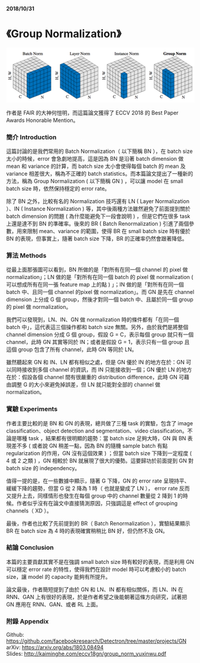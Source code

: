 **2018/10/31**

# 《Group Normalization》 
<img src="./image/31-1.png" width="800" />

作者是 FAIR 的大神何愷明，而這篇論文獲得了 ECCV 2018 的 Best Paper Awards Honorable Mention。

### 簡介 Introduction ###

這篇討論的是我們常用的 Batch Normalization（ 以下簡稱 BN ），在 batch size 太小的時候，error 會急劇地提高，這是因為 BN 是沿著 batch dimension  做 mean 和 variance 的計算，而 batch size 太小會使得每個 batch 的 mean 及 variance 相差很大，稱為不正確的 batch statistics。而本篇論文提出了一種新的方法，稱為 Group Normalization ( 以下簡稱 GN ) ，可以讓 model 在 small batch size 時，依然保持穩定的 error rate。

除了 BN 之外，比較有名的 Normalization 技巧還有 LN ( Layer Normalization ）、IN ( Instance Normalization ) 等，其中後兩種方法雖然避免了前面提到關於 batch dimension 的問題 ( 為什麼能避免下一段會說明 ) ，但是它們在很多 task 上還是達不到 BN 的準確率。後來的 BR ( Batch Renormalization ) 引進了兩個參數，用來限制 mean、variance 的範圍，使得 BR 在 small batch size 時有優於 BN 的表現，但事實上，隨著 batch size 下降，BR 的正確率仍然會跟著降低。

### 算法 Methods ###

從最上面那張圖可以看到，BN 所做的是「對所有在同一個 channel 的 pixel 做 normalization」；LN 做的是「對所有在同一個 batch 的 pixel 做  normalization ( 可以想成所有在同一張 feature map 上的點 ) 」；IN 做的是「對所有在同一個 batch 中、且同一個 channel 的pixel 做  normalization」。而 GN 是先在 channel dimension 上分成 G 個 group，然後才對同一個 batch 中、且屬於同一個 group 的 pixel 做  normalization。

我們可以發現到，LN、IN、GN 做 normalization 時的條件都有「在同一個 batch 中」，這代表這三個操作都和 batch size 無關。另外，由於我們是將整個 channel dimension 分成 G 個 group，假設 G = C，表示每個 group 就只有一個 channel，此時 GN 其實等同於 IN；或者是假設 G = 1，表示只有一個 group 且這個 group 包含了所有 channel，此時 GN 等同於 LN。

雖然聽起來 GN 和 IN、LN 都有相似之處，但是 GN 優於 IN 的地方在於：GN 可以同時接收到多個 channel 的資訊，而 IN 只能接收到一個；GN 優於 LN 的地方在於：假設各個 channel 間有很嚴重的 distribution difference，此時 GN 可藉由調整 G 的大小來避免掉誤差，但 LN 就只能對全部的 channel 做 normalization。

### 實驗 Experiments ###

作者主要比較的是 BN 和 GN 的表現，總共做了三種 task 的實驗，包含了 image classification、object detection and segmentation、video  classification。不論是哪種 task ，結果都有很明顯的趨勢：當 batch size 足夠大時，GN 與 BN 表現差不多 ( 或者說 GN 稍差一點，因為 BN 的隨機  sample batch 有點 regularization 的作用，GN 沒有這個效果 ) ；但當 batch size 下降到一定程度 ( 4 或 2 之類 ) ，GN 相較於 BN 就展現了很大的優勢。這要歸功於前面提到 GN 對 batch size 的 independency。

值得一提的是，在一些數據中顯示，隨著 G 下降，GN 的 error rate 呈現持平、緩緩下降的趨勢，但當 G 從 2 降為 1 時（ 也就是變成了 LN ）， error rate 反而又提升上去，同樣情形也發生在每個 group 中的 channel 數量從 2 降到 1 的時候。作者似乎沒有在論文中直接猜測原因，只強調這是 effect of grouping  channels（ XD ）。

最後，作者也比較了先前提到的 BR（ Batch Renormalization ），實驗結果顯示 BR 在 batch size 為 4 時的表現確實稍稍比 BN 好，但仍然不及 GN。

### 結論 Conclusion ###

本篇的主要貢獻其實不是在強調 small batch size 時有較好的表現，而是利用 GN 可以穩定 error rate 的特性，使得我們在設計 model 時可以考慮較小的  batch size，讓 model 的 capacity 能夠有所提升。

論文最後，作者簡短提到了由於 GN 和 LN、IN 都有相似關係，而 LN、IN 在 RNN、GAN 上有很好的表現，於是作者希望之後能朝著這條方向研究，試著把 GN 應用在  RNN、GAN、或者 RL 上面。

### 附錄 Appendix ###

Github: https://github.com/facebookresearch/Detectron/tree/master/projects/GN  
arXiv: https://arxiv.org/abs/1803.08494  
Slides: http://kaiminghe.com/eccv18gn/group_norm_yuxinwu.pdf
